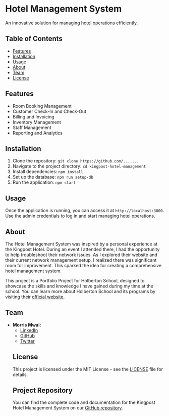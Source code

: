 <!DOCTYPE html>
<html lang="en">
<head>
    <meta charset="UTF-8">
    <meta name="viewport" content="width=device-width, initial-scale=1.0">
</head>
<body>

<h1>Hotel Management System</h1>

<p>An innovative solution for managing hotel operations efficiently.</p>

<h2>Table of Contents</h2>
<ul>
    <li><a href="#features">Features</a></li>
    <li><a href="#installation">Installation</a></li>
    <li><a href="#usage">Usage</a></li>
    <li><a href="#about">About</a></li>
    <li><a href="#team">Team</a></li>
    <li><a href="#license">License</a></li>
</ul>

<h2 id="features">Features</h2>
<ul>
    <li>Room Booking Management</li>
    <li>Customer Check-In and Check-Out</li>
    <li>Billing and Invoicing</li>
    <li>Inventory Management</li>
    <li>Staff Management</li>
    <li>Reporting and Analytics</li>
</ul>

<h2 id="installation">Installation</h2>
<ol>
    <li>Clone the repository: <code>git clone https://github.com/.......</code></li>
    <li>Navigate to the project directory: <code>cd kingpost-hotel-management</code></li>
    <li>Install dependencies: <code>npm install</code></li>
    <li>Set up the database: <code>npm run setup-db</code></li>
    <li>Run the application: <code>npm start</code></li>
</ol>

<h2 id="usage">Usage</h2>
<p>Once the application is running, you can access it at <code>http://localhost:3000</code>. Use the admin credentials to log in and start managing hotel operations.</p>

<h2 id="about">About</h2>
<p>
    The Hotel Management System was inspired by a personal experience at the Kingpost Hotel. During an event I attended there, I had the opportunity to help troubleshoot their network issues. As I explored their website and their current network management setup, I realized there was significant room for improvement. This sparked the idea for creating a comprehensive hotel management system.
</p>
<p>
    This project is a Portfolio Project for Holberton School, designed to showcase the skills and knowledge I have gained during my time at the school. You can learn more about Holberton School and its programs by visiting their <a href="https://www.holbertonschool.com" target="_blank">official website</a>.
</p>

<h2 id="team">Team</h2>
<ul>
    <li>
        <strong>Morris Mwai:</strong>
        <ul>
            <li><a href="https://www.linkedin.com/in/morris-mwai" target="_blank">LinkedIn</a></li>
            <li><a href="https://github.com/morrisaiden" target="_blank">GitHub</a></li>
            <li><a href="https://twitter.com/MORRISMWAI49784" target="_blank">Twitter</a></li>
        </ul>
    </li>
<h2 id="license">License</h2>
<p>This project is licensed under the MIT License - see the <a href="LICENSE" target="_blank">LICENSE</a> file for details.</p>

<h2 id="repository">Project Repository</h2>
<p>You can find the complete code and documentation for the Kingpost Hotel Management System on our <a href="https://github.com/morrisaiden.github.io" target="_blank">GitHub repository</a>.</p>

</body>
</html>
